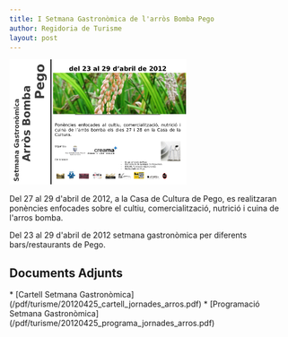 ```yaml
---
title: I Setmana Gastronòmica de l'arròs Bomba Pego
author: Regidoria de Turisme
layout: post
---
```

<a href="/images/news/20120425_cartell_jornades_arros_big.png" title="I Setmana Arros" class="salone-image center" target="_blank">
    <img src="/images/news/20120425_cartell_jornades_arros_small.png" alt="I Setmana Arros" />
</a>

Del 27 al 29 d'abril de 2012, a la Casa de Cultura de Pego, es realitzaran ponències enfocades sobre el cultiu, comercialització, nutrició i cuina de l'arros bomba.

Del 23 al 29 d'abril de 2012 setmana gastronòmica per diferents bars/restaurants de Pego.

## Documents Adjunts
<div class="impressos">
* [Cartell Setmana Gastronòmica](/pdf/turisme/20120425_cartell_jornades_arros.pdf)
* [Programació Setmana Gastronòmica](/pdf/turisme/20120425_programa_jornades_arros.pdf)
</div>
